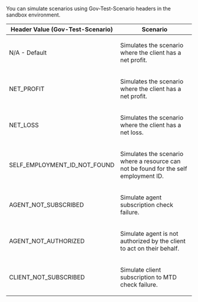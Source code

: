 <p>You can simulate scenarios using Gov-Test-Scenario headers in the sandbox environment.</p>
<table>
    <thead>
        <tr>
            <th>Header Value (Gov-Test-Scenario)</th>
            <th>Scenario</th>
        </tr>
    </thead>
    <tbody>
        <tr>
            <td><p>N/A - Default</p></td>
            <td><p>Simulates the scenario where the client has a net profit.</p></td>
        </tr>
        <tr>
            <td><p>NET_PROFIT</p></td>
            <td><p>Simulates the scenario where the client has a net profit.</p></td>
        </tr>
        <tr>
            <td><p>NET_LOSS</p></td>
            <td><p>Simulates the scenario where the client has a net loss.</p></td>
        </tr>
        <tr>
            <td><p>SELF_EMPLOYMENT_ID_NOT_FOUND</p></td>
            <td><p>Simulates the scenario where a resource can not be found for the self employment ID.</p></td>
        </tr>
        <tr>
            <td><p>AGENT_NOT_SUBSCRIBED</p></td>
            <td><p>Simulate agent subscription check failure.</p></td>
        </tr>
        <tr>
            <td><p>AGENT_NOT_AUTHORIZED</p></td>
            <td><p>Simulate agent is not authorized by the client to act on their behalf.</p></td>
        </tr>
        <tr>
            <td><p>CLIENT_NOT_SUBSCRIBED</p></td>
            <td><p>Simulate client subscription to MTD check failure.</p></td>
        </tr>
    </tbody>
</table>